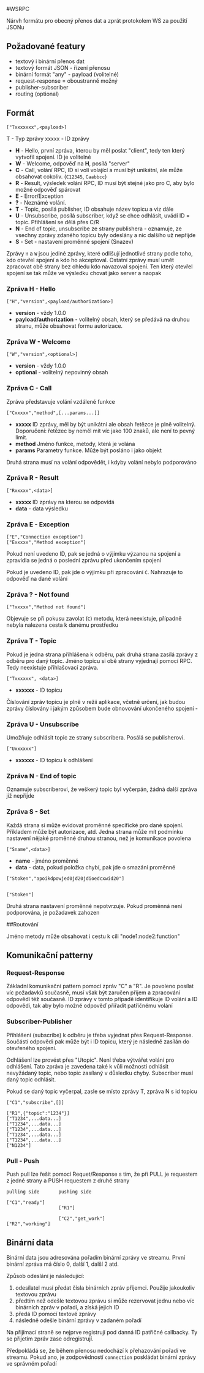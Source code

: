 #WSRPC

Nárvh formátu pro obecný přenos dat a zprát protokolem WS za použití JSONu

## Požadované featury

* textový i binární přenos dat
* textový formát JSON - řízení přenosu
* binární formát "any" - payload (volitelné)
* request-response = oboustranně možný
* publisher-subscriber
* routing (optional)

## Formát

```
["Txxxxxxx",<payload>]
```

T - Typ zprávy
xxxxx - ID zprávy

* **H** - Hello, první zpráva, kterou by měl poslat "client", tedy ten který vytvořil spojení. ID je volitelné
* **W** - Welcome, odpověď na **H**, posílá "server"
* **C** - Call, volání RPC, ID si volí volající a musí být unikátní, ale může obsahovat cokoliv. (`C12345`, `Caabbcc`)
* **R** - Result, výsledek volání RPC, ID musí být stejné jako pro C, aby bylo možné odpověď spárovat
* **E** - Error/Exception
* **?** - Neznámé volání.
* **T** - Topic, posílá publisher, ID obsahuje název topicu a viz dále
* **U** - Unsubscribe, posílá subscriber, když se chce odhlásit, uvádí ID = topic. Přihlášení se dělá přes C/R
* **N** - End of topic, unsubscribe ze strany publishera - oznamuje, ze vsechny zprávy zdaného topicu byly odeslány a nic dalšího už nepřijde
* **S** - Set - nastavení proměnné spojení (Snazev)



Zprávy `H` a `W` jsou jediné zprávy, které odlišují jednotlivé strany podle toho, kdo otevřel spojení a kdo ho akceptoval. Ostatní zprávy musí umět zpracovat obě strany bez ohledu kdo navazoval spojení. Ten který otevřel spojení se tak může ve výsledku chovat jako server a naopak

### Zpráva H - Hello

```
["H","version",<payload/authorization>]
```
* **version** - vždy 1.0.0
* **payload/authorization** - volitelný obsah, který se předává na druhou stranu, může obsahovat formu autorizace. 

### Zpráva W - Welcome

```
["W","version",<optional>]
```
* **version** - vždy 1.0.0
* **optional** - volitelný nepovinný obsah


### Zpráva C - Call
Zpráva představuje volání vzdálené funkce

```
["Cxxxxx","method",[...params...]]
```

* **xxxxx** ID zprávy, měl by být unikátní ale obsah řetězce je plně volitelný. Doporučení: řetězec by neměl mít víc jako 100 znaků, ale není to pevný limit.
* **method** Jméno funkce, metody, která je volána
* **params** Parametry funkce. Může být posláno i jako objekt

Druhá strana musí na volání odpovědět, i kdyby volání nebylo podporováno

### Zpráva R - Result

```
["Rxxxxx",<data>]
```

* **xxxxx** ID zprávy na kterou se odpovídá
* **data** - data výsledku

### Zpráva E - Exception

```
["E","Connection exception"]
["Exxxxx","Method exception"]
```

Pokud není uvedeno ID, pak se jedná o výjimku výzanou na spojení a zpravidla se jedná o poslední zprávu před ukončením spojení

Pokud je uvedeno ID, pak jde o výjimku při zpracování `C`. Nahrazuje to odpověď na dané volání

### Zpráva ? - Not found

```
["?xxxxx","Method not found"]
```
Objevuje se při pokusu zavolat (`C`) metodu, která neexistuje, případně nebyla nalezena cesta k danému prostředku


### Zpráva T - Topic

Pokud je jedna strana přihlášena k odběru, pak druhá strana zasílá zprávy z odběru pro daný topic. Jméno topicu si obě strany vyjednají pomocí RPC. Tedy neexistuje přihlašovací zpráva. 

```
["Txxxxxx", <data>]
```

* **xxxxxx** - ID topicu

Číslování zpráv topicu je plně v režii aplikace, včetně určení, jak budou zprávy číslovány i jakým způsobem bude obnovování ukončeného spojení - 

### Zpráva U - Unsubscribe

Umožňuje odhlásit topic ze strany subscribera. Posálá se publisherovi. 

```
["Uxxxxxx"]
```

* **xxxxxx** - ID topicu k odhlášení
 
### Zpráva N - End of topic

Oznamuje subscriberovi, že veškerý topic byl vyčerpán, žádná další zpráva již nepřijde


### Zpráva S - Set

Každá strana si může evidovat proměnné specifické pro dané spojení. Příkladem může být autorizace, atd. Jedna strana může mít podmínku nastavení nějaké proměnné druhou stranou, než je komunikace povolena

```
["Sname",<data>]
```
* **name** - jméno proměnné
* **data** - data, pokud položka chybí, pak jde o smazání proměnné

```
["Stoken","apoikdpowjed0jd20jdioedcxwid20"]


["Stoken"]
```

Druhá strana nastavení proměnné nepotvrzuje. Pokud proměnná není podporována, je požadavek zahozen

##Routování 

Jméno metody může obsahovat i cestu k cíli "node1:node2:function"

## Komunikační patterny

### Request-Response

Základní komunikační pattern pomocí zpráv "C" a "R". Je povoleno posílat víc požadavků současně, musí však být zaručen příjem a zpracování odpovědí též současně. ID zprávy v tomto případě identifikuje ID volání a ID odpovědi, tak aby bylo možné odpověď přiřadit patřičnému volání


### Subscriber-Publisher

Přihlášení (subscribe) k odběru je třeba vyjednat přes Request-Response. Součástí odpovědi pak může být i ID topicu, který je následně zasílán do otevřeného spojení. 

Odhlášení lze provést přes "Utopic". Není třeba výtvářet volání pro odhlášení. Tato zpráva je zavedena také k vůli možnosti odhlásit nevyžádaný topic, nebo topic zasílaný v důsledku chyby. Subscriber musí daný topic odhlásit.

Pokud se daný topic  vyčerpal, zasle se místo zprávy T, zpráva N s id topicu

```
["C1","subscribe",[]]

["R1",{"topic":"1234"}]
["T1234",...data...]
["T1234",...data...]
["T1234",...data...]
["T1234",...data...]
["T1234",...data...]
["N1234"]
```

### Pull - Push

Push pull lze řešit pomocí Requet/Response s tím, že při PULL je requestem z jedné strany a PUSH requestem z druhé strany

```
pulling side       pushing side

["C1","ready"]
                   ["R1"]
                
                   ["C2","get_work"]
["R2","working"]
```


## Binární data

Binární data jsou adresována pořadím binární zprávy ve streamu. První binární zpráva má číslo 0, další 1, další 2 atd.

Způsob odeslání je následující:

1. odesílatel musí předat čísla binárních zpráv příjemci. Použije jakoukoliv textovou zprávu
2. předtím než odešle textovou zprávu si může rezervovat jednu nebo víc binárních zpráv v pořadí, a získá jejich ID
3. předá ID pomocí textové zprávy
4. následně odešle binární zprávy v zadaném pořadí

Na přijímací straně se nejprve registrují pod danná ID patřičné callbacky. Ty se přijetím zpráv zase odregistrují.

Předpokládá se, že během přenosu nedochází k přehazování pořadí ve streamu. Pokud ano, je zodpovědností `connection` poskládat binární zprávy ve správném pořadí

